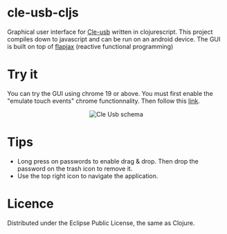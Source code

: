 cle-usb-cljs
============

Graphical user interface for [Cle-usb](https://github.com/Ewen0/cle-usb) written in clojurescript.
This project compiles down to javascript and can be run on an android device.
The GUI is built on top of [flapjax](http://www.flapjax-lang.org/) (reactive functional programming)

Try it
======

You can try the GUI using chrome 19 or above. You must first enable the "emulate touch events" chrome functionnality. Then follow this [link](http://cle-usb-cljs.herokuapp.com/).

<p align="center">
   <img src="https://github.com/Ewen0/cle-usb-cljs/blob/master/img/emulate_touch_event.png?raw=true" alt="Cle Usb schema"/>
</p>

Tips
====

* Long press on passwords to enable drag & drop. Then drop the password on the trash icon to remove it.
* Use the top right icon to navigate the application.

Licence
=======

Distributed under the Eclipse Public License, the same as Clojure.
